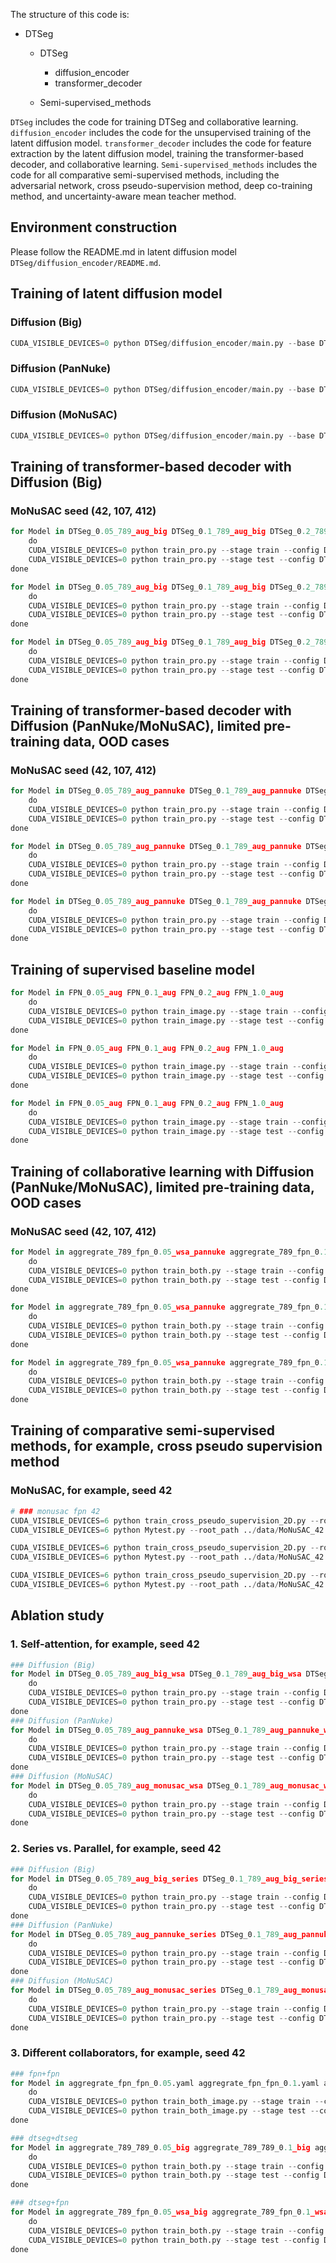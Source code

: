 The structure of this code is:
- DTSeg
    - DTSeg
        - diffusion_encoder
        - transformer_decoder
        
    - Semi-supervised_methods
        

``DTSeg`` includes the code for training DTSeg and collaborative learning. ``diffusion_encoder`` includes the code for the unsupervised training of the latent diffusion model. ``transformer_decoder`` includes the code for feature extraction by the latent diffusion model, training the transformer-based decoder, and collaborative learning. 
``Semi-supervised_methods`` includes the code for all comparative semi-supervised methods, including the adversarial network, cross pseudo-supervision method, deep co-training method, and uncertainty-aware mean teacher method. 

## Environment construction
Please follow the README.md in latent diffusion model
```DTSeg/diffusion_encoder/README.md```.

## Training of latent diffusion model
### Diffusion (Big)
```python
CUDA_VISIBLE_DEVICES=0 python DTSeg/diffusion_encoder/main.py --base DTSeg/diffusion_encoder/configs/latent-diffusion/big.yaml -t
```
### Diffusion (PanNuke)
```python
CUDA_VISIBLE_DEVICES=0 python DTSeg/diffusion_encoder/main.py --base DTSeg/diffusion_encoder/configs/latent-diffusion/pannuke.yaml -t
```
### Diffusion (MoNuSAC)
```python
CUDA_VISIBLE_DEVICES=0 python DTSeg/diffusion_encoder/main.py --base DTSeg/diffusion_encoder/configs/latent-diffusion/monusac.yaml -t
```

## Training of transformer-based decoder with Diffusion (Big)
### MoNuSAC seed (42, 107, 412)
```python
for Model in DTSeg_0.05_789_aug_big DTSeg_0.1_789_aug_big DTSeg_0.2_789_aug_big DTSeg_1.0_789_aug_big
    do
    CUDA_VISIBLE_DEVICES=0 python train_pro.py --stage train --config DTSeg/transformer_decoder/scripts/monusac/$Model.yaml --gpus 0
    CUDA_VISIBLE_DEVICES=0 python train_pro.py --stage test --config DTSeg/transformer_decoder/scripts/monusac/$Model.yaml --gpus 0
done

for Model in DTSeg_0.05_789_aug_big DTSeg_0.1_789_aug_big DTSeg_0.2_789_aug_big DTSeg_1.0_789_aug_big
    do
    CUDA_VISIBLE_DEVICES=0 python train_pro.py --stage train --config DTSeg/transformer_decoder/scripts/monusac_107/$Model.yaml --gpus 0
    CUDA_VISIBLE_DEVICES=0 python train_pro.py --stage test --config DTSeg/transformer_decoder/scripts/monusac_107/$Model.yaml --gpus 0
done

for Model in DTSeg_0.05_789_aug_big DTSeg_0.1_789_aug_big DTSeg_0.2_789_aug_big DTSeg_1.0_789_aug_big
    do
    CUDA_VISIBLE_DEVICES=0 python train_pro.py --stage train --config DTSeg/transformer_decoder/scripts/monusac_412/$Model.yaml --gpus 0
    CUDA_VISIBLE_DEVICES=0 python train_pro.py --stage test --config DTSeg/transformer_decoder/scripts/monusac_412/$Model.yaml --gpus 0
done
```

## Training of transformer-based decoder with Diffusion (PanNuke/MoNuSAC), limited pre-training data, OOD cases
### MoNuSAC seed (42, 107, 412)
```python
for Model in DTSeg_0.05_789_aug_pannuke DTSeg_0.1_789_aug_pannuke DTSeg_0.2_789_aug_pannuke
    do
    CUDA_VISIBLE_DEVICES=0 python train_pro.py --stage train --config DTSeg/transformer_decoder/scripts/monusac/$Model.yaml --gpus 0
    CUDA_VISIBLE_DEVICES=0 python train_pro.py --stage test --config DTSeg/transformer_decoder/scripts/monusac/$Model.yaml --gpus 0
done

for Model in DTSeg_0.05_789_aug_pannuke DTSeg_0.1_789_aug_pannuke DTSeg_0.2_789_aug_pannuke
    do
    CUDA_VISIBLE_DEVICES=0 python train_pro.py --stage train --config DTSeg/transformer_decoder/scripts/monusac_107/$Model.yaml --gpus 0
    CUDA_VISIBLE_DEVICES=0 python train_pro.py --stage test --config DTSeg/transformer_decoder/scripts/monusac_107/$Model.yaml --gpus 0
done

for Model in DTSeg_0.05_789_aug_pannuke DTSeg_0.1_789_aug_pannuke DTSeg_0.2_789_aug_pannuke
    do
    CUDA_VISIBLE_DEVICES=0 python train_pro.py --stage train --config DTSeg/transformer_decoder/scripts/monusac_412/$Model.yaml --gpus 0
    CUDA_VISIBLE_DEVICES=0 python train_pro.py --stage test --config DTSeg/transformer_decoder/scripts/monusac_412/$Model.yaml --gpus 0
done
```

## Training of supervised baseline model
```python
for Model in FPN_0.05_aug FPN_0.1_aug FPN_0.2_aug FPN_1.0_aug
    do
    CUDA_VISIBLE_DEVICES=0 python train_image.py --stage train --config DTSeg/transformer_decoder/scripts/monusac/$Model.yaml --gpus 0
    CUDA_VISIBLE_DEVICES=0 python train_image.py --stage test --config DTSeg/transformer_decoder/scripts/monusac/$Model.yaml --gpus 0
done

for Model in FPN_0.05_aug FPN_0.1_aug FPN_0.2_aug FPN_1.0_aug
    do
    CUDA_VISIBLE_DEVICES=0 python train_image.py --stage train --config DTSeg/transformer_decoder/scripts/monusac_107/$Model.yaml --gpus 0
    CUDA_VISIBLE_DEVICES=0 python train_image.py --stage test --config DTSeg/transformer_decoder/scripts/monusac_107/$Model.yaml --gpus 0
done

for Model in FPN_0.05_aug FPN_0.1_aug FPN_0.2_aug FPN_1.0_aug
    do
    CUDA_VISIBLE_DEVICES=0 python train_image.py --stage train --config DTSeg/transformer_decoder/scripts/monusac_412/$Model.yaml --gpus 0
    CUDA_VISIBLE_DEVICES=0 python train_image.py --stage test --config DTSeg/transformer_decoder/scripts/monusac_412/$Model.yaml --gpus 0
done
```

## Training of collaborative learning with Diffusion (PanNuke/MoNuSAC), limited pre-training data, OOD cases
### MoNuSAC seed (42, 107, 412)
```python
for Model in aggregrate_789_fpn_0.05_wsa_pannuke aggregrate_789_fpn_0.1_wsa_pannuke aggregrate_789_fpn_0.2_wsa_pannuke
    do
    CUDA_VISIBLE_DEVICES=0 python train_both.py --stage train --config DTSeg/transformer_decoder/scripts/monusac/$Model.yaml --gpus 0
    CUDA_VISIBLE_DEVICES=0 python train_both.py --stage test --config DTSeg/transformer_decoder/scripts/monusac/$Model.yaml --gpus 0
done

for Model in aggregrate_789_fpn_0.05_wsa_pannuke aggregrate_789_fpn_0.1_wsa_pannuke aggregrate_789_fpn_0.2_wsa_pannuke
    do
    CUDA_VISIBLE_DEVICES=0 python train_both.py --stage train --config DTSeg/transformer_decoder/scripts/monusac_107/$Model.yaml --gpus 0
    CUDA_VISIBLE_DEVICES=0 python train_both.py --stage test --config DTSeg/transformer_decoder/scripts/monusac_107/$Model.yaml --gpus 0
done

for Model in aggregrate_789_fpn_0.05_wsa_pannuke aggregrate_789_fpn_0.1_wsa_pannuke aggregrate_789_fpn_0.2_wsa_pannuke
    do
    CUDA_VISIBLE_DEVICES=0 python train_both.py --stage train --config DTSeg/transformer_decoder/scripts/monusac_412/$Model.yaml --gpus 0
    CUDA_VISIBLE_DEVICES=0 python train_both.py --stage test --config DTSeg/transformer_decoder/scripts/monusac_412/$Model.yaml --gpus 0
done
```

## Training of comparative semi-supervised methods, for example, cross pseudo supervision method
### MoNuSAC, for example, seed 42
```python
# ### monusac fpn 42
CUDA_VISIBLE_DEVICES=6 python train_cross_pseudo_supervision_2D.py --root_path ../data/MoNuSAC_42 --csv_path monusac_42.csv --label_ratio 0.05 --model fpn --num_classes 5 --exp MoNuSAC_42/Cross_Pseudo_Supervision --pretrained /data114_3/shaozc/data111_shaozc/shaozc/SegDiff/SegDiff/logs/scripts/monusac/FPN_0.05_aug/epoch=76-val_IoU=0.6252.ckpt
CUDA_VISIBLE_DEVICES=6 python Mytest.py --root_path ../data/MoNuSAC_42 --csv_path monusac_42.csv --label_ratio 0.05 --model fpn --num_classes 5 --exp MoNuSAC_42/Cross_Pseudo_Supervision

CUDA_VISIBLE_DEVICES=6 python train_cross_pseudo_supervision_2D.py --root_path ../data/MoNuSAC_42 --csv_path monusac_42.csv --label_ratio 0.1 --model fpn --num_classes 5 --exp MoNuSAC_42/Cross_Pseudo_Supervision --pretrained /data114_3/shaozc/data111_shaozc/shaozc/SegDiff/SegDiff/logs/scripts/monusac/FPN_0.1_aug/epoch=121-val_IoU=0.6333.ckpt
CUDA_VISIBLE_DEVICES=6 python Mytest.py --root_path ../data/MoNuSAC_42 --csv_path monusac_42.csv --label_ratio 0.1 --model fpn --num_classes 5 --exp MoNuSAC_42/Cross_Pseudo_Supervision

CUDA_VISIBLE_DEVICES=6 python train_cross_pseudo_supervision_2D.py --root_path ../data/MoNuSAC_42 --csv_path monusac_42.csv --label_ratio 0.2 --model fpn --num_classes 5 --exp MoNuSAC_42/Cross_Pseudo_Supervision --pretrained /data114_3/shaozc/data111_shaozc/shaozc/SegDiff/SegDiff/logs/scripts/monusac/FPN_0.2_aug/epoch=70-val_IoU=0.6463.ckpt
CUDA_VISIBLE_DEVICES=6 python Mytest.py --root_path ../data/MoNuSAC_42 --csv_path monusac_42.csv --label_ratio 0.2 --model fpn --num_classes 5 --exp MoNuSAC_42/Cross_Pseudo_Supervision

```

## Ablation study

### 1. Self-attention, for example, seed 42
```python
### Diffusion (Big)
for Model in DTSeg_0.05_789_aug_big_wsa DTSeg_0.1_789_aug_big_wsa DTSeg_0.2_789_aug_big_wsa
    do
    CUDA_VISIBLE_DEVICES=0 python train_pro.py --stage train --config DTSeg/transformer_decoder/scripts/monusac/$Model.yaml --gpus 0
    CUDA_VISIBLE_DEVICES=0 python train_pro.py --stage test --config DTSeg/transformer_decoder/scripts/monusac/$Model.yaml --gpus 0
done
### Diffusion (PanNuke)
for Model in DTSeg_0.05_789_aug_pannuke_wsa DTSeg_0.1_789_aug_pannuke_wsa DTSeg_0.2_789_aug_pannuke_wsa
    do
    CUDA_VISIBLE_DEVICES=0 python train_pro.py --stage train --config DTSeg/transformer_decoder/scripts/monusac/$Model.yaml --gpus 0
    CUDA_VISIBLE_DEVICES=0 python train_pro.py --stage test --config DTSeg/transformer_decoder/scripts/monusac/$Model.yaml --gpus 0
done
### Diffusion (MoNuSAC)
for Model in DTSeg_0.05_789_aug_monusac_wsa DTSeg_0.1_789_aug_monusac_wsa DTSeg_0.2_789_aug_monusac_wsa
    do
    CUDA_VISIBLE_DEVICES=0 python train_pro.py --stage train --config DTSeg/transformer_decoder/scripts/monusac/$Model.yaml --gpus 0
    CUDA_VISIBLE_DEVICES=0 python train_pro.py --stage test --config DTSeg/transformer_decoder/scripts/monusac/$Model.yaml --gpus 0
done
```

### 2. Series vs. Parallel, for example, seed 42
```python
### Diffusion (Big)
for Model in DTSeg_0.05_789_aug_big_series DTSeg_0.1_789_aug_big_series DTSeg_0.2_789_aug_big_series
    do
    CUDA_VISIBLE_DEVICES=0 python train_pro.py --stage train --config DTSeg/transformer_decoder/scripts/monusac/$Model.yaml --gpus 0
    CUDA_VISIBLE_DEVICES=0 python train_pro.py --stage test --config DTSeg/transformer_decoder/scripts/monusac/$Model.yaml --gpus 0
done
### Diffusion (PanNuke)
for Model in DTSeg_0.05_789_aug_pannuke_series DTSeg_0.1_789_aug_pannuke_series DTSeg_0.2_789_aug_pannuke_series
    do
    CUDA_VISIBLE_DEVICES=0 python train_pro.py --stage train --config DTSeg/transformer_decoder/scripts/monusac/$Model.yaml --gpus 0
    CUDA_VISIBLE_DEVICES=0 python train_pro.py --stage test --config DTSeg/transformer_decoder/scripts/monusac/$Model.yaml --gpus 0
done
### Diffusion (MoNuSAC)
for Model in DTSeg_0.05_789_aug_monusac_series DTSeg_0.1_789_aug_monusac_series DTSeg_0.2_789_aug_monusac_series
    do
    CUDA_VISIBLE_DEVICES=0 python train_pro.py --stage train --config DTSeg/transformer_decoder/scripts/monusac/$Model.yaml --gpus 0
    CUDA_VISIBLE_DEVICES=0 python train_pro.py --stage test --config DTSeg/transformer_decoder/scripts/monusac/$Model.yaml --gpus 0
done
```

### 3. Different collaborators, for example, seed 42

```python
### fpn+fpn
for Model in aggregrate_fpn_fpn_0.05.yaml aggregrate_fpn_fpn_0.1.yaml aggregrate_fpn_fpn_0.2.yaml
    do
    CUDA_VISIBLE_DEVICES=0 python train_both_image.py --stage train --config DTSeg/transformer_decoder/scripts/monusac/$Model.yaml --gpus 0
    CUDA_VISIBLE_DEVICES=0 python train_both_image.py --stage test --config DTSeg/transformer_decoder/scripts/monusac/$Model.yaml --gpus 0
done

### dtseg+dtseg
for Model in aggregrate_789_789_0.05_big aggregrate_789_789_0.1_big aggregrate_789_789_0.2_big
    do
    CUDA_VISIBLE_DEVICES=0 python train_both.py --stage train --config DTSeg/transformer_decoder/scripts/monusac/$Model.yaml --gpus 0
    CUDA_VISIBLE_DEVICES=0 python train_both.py --stage test --config DTSeg/transformer_decoder/scripts/monusac/$Model.yaml --gpus 0
done

### dtseg+fpn
for Model in aggregrate_789_fpn_0.05_wsa_big aggregrate_789_fpn_0.1_wsa_big aggregrate_789_fpn_0.2_wsa_big 
    do
    CUDA_VISIBLE_DEVICES=0 python train_both.py --stage train --config DTSeg/transformer_decoder/scripts/monusac/$Model.yaml --gpus 0
    CUDA_VISIBLE_DEVICES=0 python train_both.py --stage test --config DTSeg/transformer_decoder/scripts/monusac/$Model.yaml --gpus 0
done
```